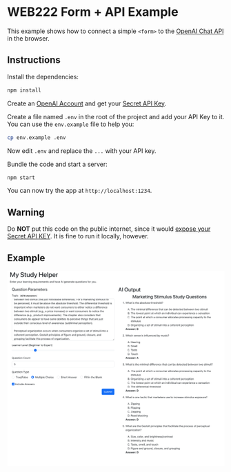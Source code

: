 # WEB222 Form + API Example

This example shows how to connect a simple `<form>` to the [OpenAI Chat API](https://platform.openai.com/docs/guides/chat) in the browser.

## Instructions

Install the dependencies:

```sh
npm install
```

Create an [OpenAI Account](https://platform.openai.com/) and get your [Secret API Key](https://help.openai.com/en/articles/4936850-where-do-i-find-my-secret-api-key).

Create a file named `.env` in the root of the project and add your API Key to it.  You can use the `env.example` file to help you:

```sh
cp env.example .env
```

Now edit `.env` and replace the `...` with your API key.

Bundle the code and start a server:

```sh
npm start
```

You can now try the app at `http://localhost:1234`.

## Warning

Do **NOT** put this code on the public internet, since it would [expose your Secret API KEY](https://help.openai.com/en/articles/5112595-best-practices-for-api-key-safety).  It is fine to run it locally, however.

## Example

![Example using the web interface to get multiple choice questions](example.png)

